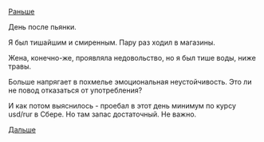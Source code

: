 [Раньше](2019.02.09.md)

День после пьянки.

Я был тишайшим и смиренным.
Пару раз ходил в магазины.

Жена, конечно-же, проявляла недовольство, но я был тише воды, ниже травы.

Больше напрягает в похмелье эмоциональная неустойчивость. Это ли не повод отказаться от употребления?

И как потом выяснилось - проебал в этот день минимум по курсу usd/rur в Сбере. Но там запас достаточный. Не важно.

 [Дальше](2019.02.11.md)